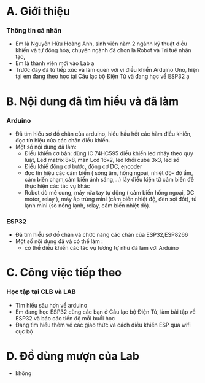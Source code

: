 # A. Giới thiệu
### Thông tin cá nhân
- Em là Nguyễn Hữu Hoàng Anh, sinh viên năm 2 ngành kỹ thuật điều khiển và tự động hóa, chuyên ngành đã chọn là Robot và Trí tuệ nhân tạo,
- Em là thành viên mới vào Lab ạ
- Trước đây đã từ tiếp xúc và làm quen với vi điều khiển Arduino Uno, hiện tại em đang theo học tại Câu lạc bộ Điện Tử và đang học về ESP32 ạ
# B. Nội dung đã tìm hiểu và đã làm 
### Arduino
- Đã tìm hiểu sơ đồ chân của arduino, hiểu hầu hết các hàm điều khiển, đọc tín hiệu của các chân điều khiển.
- Một số nội dung đã làm:
  - Điều khiển cơ bản: dùng IC 74HC595 điều khiển led nháy theo quy luật, Led matrix 8x8, màn Lcd 16x2, led khối cube 3x3, led số
  - Điều khiể động cơ bước, động cơ DC, encoder
  - đọc tín hiệu các cảm biến ( sóng âm, hồng ngoại, nhiệt độ- độ ẩm, cảm biến chạm,cảm biến ánh sáng,...) lấy điều kiện từ cảm biến để thực hiện các tác vụ khác
  - Robot dò mê cung, máy rửa tay tự động ( cảm biến hồng ngoại, DC motor, relay ), máy ấp trứng mini (cảm biến nhiệt độ, đèn sợi đốt), tủ lạnh mini (sò nóng lạnh, relay, cảm biến nhiệt độ).
### ESP32
- Đã tìm hiểu sơ đồ chân và chức năng các chân của ESP32,ESP8266
- Một số nội dung đã và có thể làm :
  - có thể điều khiển các tác vụ tương tự như đã làm với Arduino
# C. Công việc tiếp theo
### Học tập tại CLB và LAB
- Tìm hiểu sâu hơn về arduino
- Em đang học ESP32 cùng các bạn ở Câu lạc bộ Điện Tử, làm bài tập về ESP32 và báo cáo tiến độ mỗi buổi học
- Đang tìm hiểu thêm về các giao thức và cách điều khiển ESP qua wifi cục bộ
# D. Đồ dùng mượn của Lab 
- không
